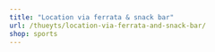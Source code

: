 ```yaml
---
title: "Location via ferrata & snack bar"
url: /thueyts/location-via-ferrata-and-snack-bar/
shop: sports
---
```

